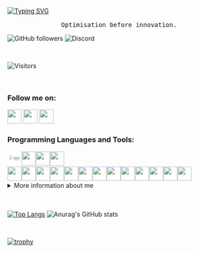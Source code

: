 [![Typing SVG](https://readme-typing-svg.herokuapp.com/?size=30&vCenter=true&lines=ZimonIsHim;Welcome+to+my+profile)](https://git.io/typing-svg)

<p align="center">
  <samp>
  Optimisation before innovation.
  </samp>
</p>

![GitHub followers](https://img.shields.io/github/followers/zimonishim?style=for-the-badge)
![Discord](https://img.shields.io/discord/840543834769195039?style=for-the-badge)

<br />

![Visitors](https://komarev.com/ghpvc/?username=zimonishim&style=flat-square)

<br />

### Follow me on:
[<img height="32" width="32" src="https://unpkg.com/simple-icons@v5/icons/curseforge.svg" />][Curseforge]
[<img height="32" width="32" src="https://unpkg.com/simple-icons@v5/icons/discord.svg" />][Discord]
[<img height="32" width="32" src="https://unpkg.com/simple-icons@v5/icons/github.svg" />][GitHub]

### Programming Languages and Tools:
<img align="left" width="32px" src=https://raw.githubusercontent.com/github/explore/80688e429a7d4ef2fca1e82350fe8e3517d3494d/topics/java/java.png />
<img align="left" img height="32" width="32" src="https://unpkg.com/simple-icons@v5/icons/json.svg" />
<img align="left" img height="32" width="32" src="https://unpkg.com/simple-icons@v5/icons/junit5.svg" />
<img align="left" img height="32" width="32" src="https://unpkg.com/simple-icons@v5/icons/midi.svg" />

<br />
<br />

<img align="left" img height="32" width="32" src="https://unpkg.com/simple-icons@v5/icons/adobecreativecloud.svg" />
<img align="left" img height="32" width="32" src="https://unpkg.com/simple-icons@v5/icons/audacity.svg" />
<img align="left" img height="32" width="32" src="https://unpkg.com/simple-icons@v5/icons/github.svg" />
<img align="left" img height="32" width="32" src="https://unpkg.com/simple-icons@v5/icons/gitkraken.svg" />
<img align="left" img height="32" width="32" src="https://unpkg.com/simple-icons@v5/icons/grammarly.svg" />
<img align="left" img height="32" width="32" src="https://unpkg.com/simple-icons@v5/icons/lmms.svg" />
<img align="left" img height="32" width="32" src="https://unpkg.com/simple-icons@v5/icons/nodepadplusplus.svg" />
<img align="left" img height="32" width="32" src="https://unpkg.com/simple-icons@v5/icons/obsstudio.svg" />
<img align="left" img height="32" width="32" src="https://unpkg.com/simple-icons@v5/icons/torproject.svg" />
<img align="left" img height="32" width="32" src="https://unpkg.com/simple-icons@v5/icons/unity.svg" />
<img align="left" img height="32" width="32" src="https://unpkg.com/simple-icons@v5/icons/virtualbox.svg" />
<img align="left" img height="32" width="32" src="https://unpkg.com/simple-icons@v5/icons/vlcmediaplayer.svg" />
<img align="left" img height="32" width="32" src="https://unpkg.com/simple-icons@v5/icons/wikipedia.svg" />

<br />
<br />

<details>
<summary>
  More information about me
</summary>
  
  ### Languages 🌐

| Language      | Proficiency       |
| ------------- | ----------------- |
| <img src="https://hatscripts.github.io/circle-flags/flags/nl.svg" width="14"> Dutch         | Native Language   |
| <img src="https://hatscripts.github.io/circle-flags/flags/gb.svg" width="14"> English       | C1                |
| <img src="https://hatscripts.github.io/circle-flags/flags/de.svg" width="14"> German        | B2                |
| <img src="https://hatscripts.github.io/circle-flags/flags/ru.svg" width="14"> Russian       | A1                |
  
## Projects I'm the most proud of

| Name            | Description                                                          | Language  | Repo                                                             |
| --------------- | -------------------------------------------------------------------- | --------- | ---------------------------------------------------------------- |
| Empty           | Also empty                                                           | Java      | Missing...                                                       |

  
</details>


<br />
<br />

[![Top Langs](https://github-readme-stats.vercel.app/api/top-langs/?username=zimonishim&exclude_repo=github-readme-stats,FestivalPlannerSimA3&show_icons=true&theme=dark)](https://github.com/anuraghazra/github-readme-stats)
![Anurag's GitHub stats](https://github-readme-stats-zimonishim.vercel.app/api?username=zimonishim&count_private=true&show_icons=true&theme=dark)

<br />

[![trophy](https://github-profile-trophy.vercel.app/?username=zimonishim&theme=onedark)](https://github.com/ryo-ma/github-profile-trophy)

<br />
<br />

[Curseforge]: https://www.curseforge.com/members/zimonishim/projects
[Discord]: https://discord.gg/KjpYrgSRPG
[GitHub]: https://github.com/ZimonIsHim
